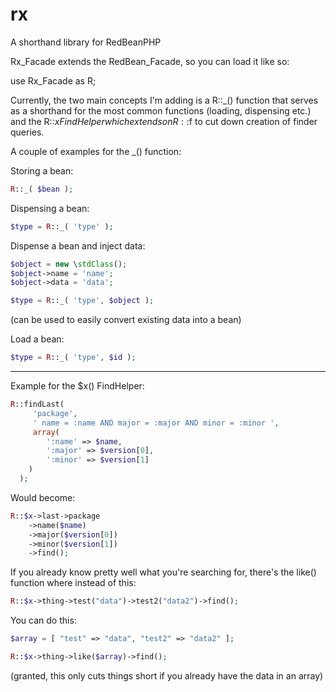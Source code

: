 rx
==

A shorthand library for RedBeanPHP

Rx_Facade extends the RedBean_Facade, so you can load it like so:

use Rx_Facade as R;

Currently, the two main concepts I'm adding is a R::_() function that serves as a shorthand for the most common functions (loading, dispensing etc.) and the R::$x FindHelper which extends on R::$f to cut down creation of finder queries.

A couple of examples for the _() function:

Storing a bean:

```php
R::_( $bean );
```

Dispensing a bean:

```php
$type = R::_( 'type' );
```

Dispense a bean and inject data:

```php
$object = new \stdClass();
$object->name = 'name';
$object->data = 'data';

$type = R::_( 'type', $object );
```

(can be used to easily convert existing data into a bean)

Load a bean:

```php
$type = R::_( 'type', $id );
```

---

Example for the $x() FindHelper:

```php
R::findLast(
     'package',
     ' name = :name AND major = :major AND minor = :minor ',
     array(
        ':name' => $name,
        ':major' => $version[0],
        ':minor' => $version[1]
    )
  );
```

Would become:

```php
R::$x->last->package
    ->name($name)
    ->major($version[0])
    ->minor($version[1])
    ->find();
```

If you already know pretty well what you're searching for, there's the like() function where instead of this:

```php
R::$x->thing->test("data")->test2("data2")->find();
```

You can do this:

```php
$array = [ "test" => "data", "test2" => "data2" ];

R::$x->thing->like($array)->find();
```

(granted, this only cuts things short if you already have the data in an array)
